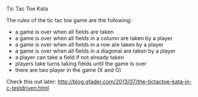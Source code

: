 ﻿Tic Tac Toe Kata

The rules of the tic tac toe game are the following:

* a game is over when all fields are taken
* a game is over when all fields in a column are taken by a player
* a game is over when all fields in a row are taken by a player
* a game is over when all fields in a diagonal are taken by a player
* a player can take a field if not already taken
* players take turns taking fields until the game is over
* there are two player in the game (X and O)

Check this out later: http://blog.gfader.com/2013/07/the-tictactoe-kata-in-c-testdriven.html